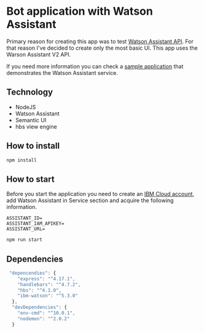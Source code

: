 # Bot application with Watson Assistant

Primary reason for creating this app was to test [Watson Assistant API](https://cloud.ibm.com/apidocs/assistant/assistant-v2?code=node#introduction). For that reason I've decided to create only the most basic UI. This app uses the Warson Assistant V2 API.

If you need more information you can check a [sample application](https://github.com/watson-developer-cloud/assistant-simple) that demonstrates the Watson Assistant service.

## Technology

- NodeJS
- Watson Assistant
- Semantic UI
- hbs view engine

## How to install

```bash
npm install
```

## How to start

Before you start the application you need to create an [IBM Cloud account](https://cloud.ibm.com/login), add Watson Assistant in Service section and acquire the following information.

```env
ASSISTANT_ID=
ASSISTANT_IAM_APIKEY=
ASSISTANT_URL=
```

```bash
npm run start
```

## Dependencies

```JavaScript
 "depencendies": {
    "express": "^4.17.1",
    "handlebars": "^4.7.2",
    "hbs": "^4.1.0",
    "ibm-watson": "^5.3.0"
  },
  "devDependencies": {
    "env-cmd": "^10.0.1",
    "nodemon": "^2.0.2"
  }
```
